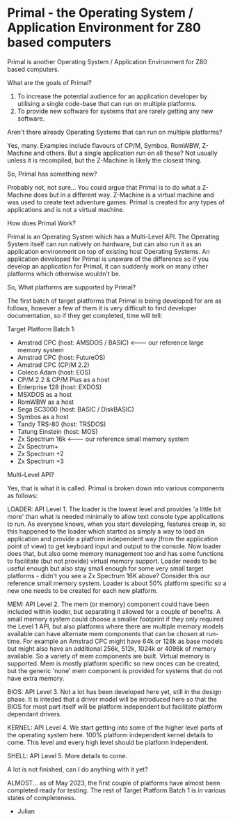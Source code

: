 # Primal - the Operating System / Application Environment for Z80 based computers

Primal is another Operating System / Application Environment for Z80 based computers.  

What are the goals of Primal?

1. To increase the potential audience for an application developer by utilising a single code-base that can run on multiple platforms.
2. To provide new software for systems that are rarely getting any new software.


Aren't there already Operating Systems that can run on multiple platforms?

Yes, many.  Examples include flavours of CP/M, Symbos, RomWBW, Z-Machine and others. But a single application run on all these?  Not usually unless it is recompiled, but the Z-Machine is likely the closest thing.


So, Primal has something new?

Probably not, not sure... You could argue that Primal is to do what a Z-Machine does but in a different way.  Z-Machine is a virtual machine and was used to create text adventure games.  Primal is created for any types of applications and is not a virtual machine.


How does Primal Work?

Primal is an Operating System which has a Multi-Level API.  The Operating System itself can run natively on hardware, but can also run it as an application environment on top of existing host Operating Systems.  An application developed for Primal is unaware of the difference so if you develop an application for Primal, it can suddenly work on many other platforms which otherwise wouldn't be.  


So, What platforms are supported by Primal?

The first batch of target platforms that Primal is being developed for are as follows, however a few of them it is very difficult to find developer documentation, so if they get completed, time will tell:

Target Platform Batch 1:

- Amstrad CPC (host: AMSDOS / BASIC) <--- our reference large memory system
- Amstrad CPC (host: FutureOS)
- Amstrad CPC (CP/M 2.2)
- Coleco Adam (host: EOS)
- CP/M 2.2 & CP/M Plus as a host
- Enterprise 128 (host: EXDOS)
- MSXDOS as a host
- RomWBW as a host
- Sega SC3000 (host: BASIC / DiskBASIC)
- Symbos as a host
- Tandy TRS-80 (host: TRSDOS)
- Tatung Einstein (host: MOS)
- Zx Spectrum 16k <--- our reference small memory system
- Zx Spectrum+
- Zx Spectrum +2
- Zx Spectrum +3


Multi-Level API?

Yes, that is what it is called.  Primal is broken down into various components as follows:

LOADER:  API Level 1. The loader is the lowest level and provides 'a little bit more' than what is needed minimally to allow text console type applications to run.  As everyone knows, when you start developing, features creap in, so this happened to the loader which started as simply a way to load an application and provide a platform independent way (from the application point of view) to get keyboard input and output to the console.  Now loader does that, but also some memory management too and has some functions to facilitate (but not provide) virtual memory support.  Loader needs to be useful enough but also stay small enough for some very small target platforms - didn't you see a Zx Spectrum 16K above?  Consider this our reference small memory system.  Loader is about 50% platform specific so a new one needs to be created for each new platform.

MEM:  API Level 2. The mem (or memory) component could have been included within loader, but separating it allowed for a couple of benefits.  A small memory system could choose a smaller footprint if they only required the Level 1 API, but also platforms where there are multiple memory models available can have alternate mem components that can be chosen at run-time.  For example an Amstrad CPC might have 64k or 128k as base models but might also have an additional 256k, 512k, 1024k or 4096k of memory available.  So a variety of mem components are built.  Virtual memory is supported.  Mem is mostly platform specific so new onces can be created, but the generic 'none' mem component is provided for systems that do not have extra memory.

BIOS:  API Level 3.  Not a lot has been developed here yet, still in the design phase.  It is inteded that a driver model will be introduced here so that the BIOS for most part itself will be platform independent but facilitate platform dependant drivers.

KERNEL:  API Level 4.  We start getting into some of the higher level parts of the operating system here.  100% platform independent kernel details to come.  This level and every high level should be platform independent.

SHELL:  API Level 5.  More details to come.


A lot is not finished, can I do anything with it yet?

ALMOST... as of May 2023, the first couple of platforms have almost been completed ready for testing.  The rest of Target Platform Batch 1 is in various states of completeness.

- Julian
